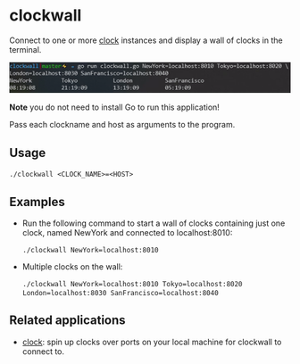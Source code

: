 # clockwall
Connect to one or more [clock](https://github.com/ulricksennick/tgpl-exercises/tree/master/ch8/clock)
instances and display a wall of clocks in the terminal.

![](img/clockwall.gif)

**Note** you do not need to install Go to run this application!

Pass each clockname and host as arguments to the program.

## Usage
``` 
./clockwall <CLOCK_NAME>=<HOST> 
```

## Examples
- Run the following command to start a wall of clocks containing just one 
clock, named NewYork and connected to localhost:8010:
    ```
    ./clockwall NewYork=localhost:8010
    ```

- Multiple clocks on the wall:
    ```
    ./clockwall NewYork=localhost:8010 Tokyo=localhost:8020 London=localhost:8030 SanFrancisco=localhost:8040
    ```

## Related applications
- [clock](https://github.com/ulricksennick/tgpl-exercises/tree/master/ch8/clock): spin up 
clocks over ports on your local machine for clockwall to connect to.
